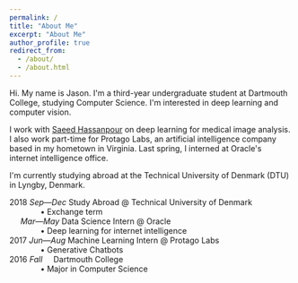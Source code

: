 ```yaml
---
permalink: /
title: "About Me"
excerpt: "About Me"
author_profile: true
redirect_from: 
  - /about/
  - /about.html
---
```


Hi. My name is Jason. I'm a third-year undergraduate student at Dartmouth College, studying Computer Science. I'm interested in deep learning and computer vision.

I work with [Saeed Hassanpour](https://www.hassanpourlab.com/) on deep learning for medical image analysis. I also work part-time for Protago Labs, an artificial intelligence company based in my hometown in Virginia. Last spring, I interned at Oracle's internet intelligence office.

I'm currently studying abroad at the Technical University of Denmark (DTU) in Lyngby, Denmark.

2018 *Sep&mdash;Dec* Study Abroad @ Technical University of Denmark<br/>
&nbsp;&nbsp;&nbsp;&nbsp;&nbsp;&nbsp;&nbsp;&nbsp;&nbsp;&nbsp;&nbsp;&nbsp;&nbsp;&nbsp;&#8226; Exchange term<br/>
&nbsp;&nbsp;&nbsp;&nbsp;&nbsp;*Mar&mdash;May* Data Science Intern @ Oracle<br/>
&nbsp;&nbsp;&nbsp;&nbsp;&nbsp;&nbsp;&nbsp;&nbsp;&nbsp;&nbsp;&nbsp;&nbsp;&nbsp;&nbsp;&#8226; Deep learning for internet intelligence<br/>
2017 *Jun&mdash;Aug* Machine Learning Intern @ Protago Labs<br/>
&nbsp;&nbsp;&nbsp;&nbsp;&nbsp;&nbsp;&nbsp;&nbsp;&nbsp;&nbsp;&nbsp;&nbsp;&nbsp;&nbsp;&#8226; Generative Chatbots<br/>
2016 *Fall&nbsp;&nbsp;&nbsp;&nbsp;* Dartmouth College<br/>
&nbsp;&nbsp;&nbsp;&nbsp;&nbsp;&nbsp;&nbsp;&nbsp;&nbsp;&nbsp;&nbsp;&nbsp;&nbsp;&nbsp;&#8226; Major in Computer Science<br/>
